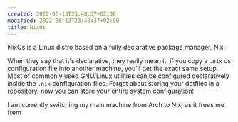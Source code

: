 ```yaml
---
created: 2022-06-13T23:48:37+02:00
modified: 2022-06-13T23:48:37+02:00
title: NixOs
---
```


NixOs is a Linux distro based on a fully declarative package manager, Nix.

When they say that it's declarative, they really mean it, if you copy a `.nix` os configuration file into another machine, you'll get the exact same setup. Most of commonly used GNU/Linux utilities can be configured declaratively inside the `.nix` configuration files. Forget about storing your dotfiles in a repository, now you can store your entire system configuration!

I am currently switching my main machine from Arch to Nix, as it frees me from
